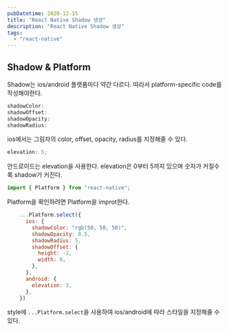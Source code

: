 ```yaml
---
pubDatetime: 2020-12-15
title: "React Native Shadow 생성"
description: "React Native Shadow 생성"
tags:
  - "react-native"
---
```


## Shadow & Platform

Shadow는 ios/android 플랫폼마다 약간 다르다.
따라서 platform-specific code를 작성해야한다.

```js
shadowColor:
shadowOffset:
shadowOpacity:
shadowRadius:
```

ios에서는 그림자의 color, offset, opacity, radius를 지정해줄 수 있다.

```js
elevation: 5;
```

안드로이드는 elevation을 사용한다.
elevation은 0부터 5까지 있으며 숫자가 커질수록 shadow가 커진다.

```js
import { Platform } from "react-native";
```

Platform을 확인하려면 Platform을 improt한다.

```js
    ...Platform.select({
      ios: {
        shadowColor: "rgb(50, 50, 50)",
        shadowOpacity: 0.5,
        shadowRadius: 5,
        shadowOffset: {
          height: -1,
          width: 0,
        },
      },
      android: {
        elevation: 3,
      },
    })
```

style에 `...Platform.select`을 사용하여 ios/android에 따라 스타일을 지정해줄 수 있다.
